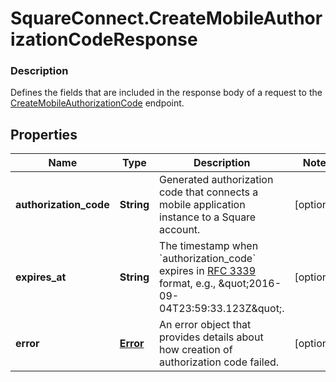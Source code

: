 # SquareConnect.CreateMobileAuthorizationCodeResponse

### Description

Defines the fields that are included in the response body of a request to the [CreateMobileAuthorizationCode](#endpoint-createmobileauthorizationcode) endpoint.

## Properties
Name | Type | Description | Notes
------------ | ------------- | ------------- | -------------
**authorization_code** | **String** | Generated authorization code that connects a mobile application instance to a Square account. | [optional] 
**expires_at** | **String** | The timestamp when &#x60;authorization_code&#x60; expires in [RFC 3339](https://tools.ietf.org/html/rfc3339) format, e.g., \&quot;2016-09-04T23:59:33.123Z\&quot;. | [optional] 
**error** | [**Error**](Error.md) | An error object that provides details about how creation of authorization code failed. | [optional] 


